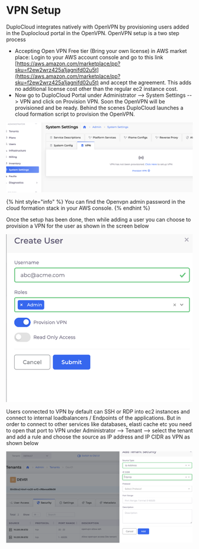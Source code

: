 # VPN Setup

DuploCloud integrates natively with OpenVPN by provisioning users added in the Duplocloud portal in the OpenVPN. OpenVPN setup is a two step process

* Accepting Open VPN Free tier (Bring your own license) in AWS market place: Login to your AWS account console and go to this link [https://aws.amazon.com/marketplace/pp?sku=f2ew2wrz425a1jagnifd02u5t](https://aws.amazon.com/marketplace/pp?sku=f2ew2wrz425a1jagnifd02u5t) and accept the agreement. This adds no additional license cost other than the regular ec2 instance cost.
* Now go to DuploCloud Portal under Administrator --> System Settings --> VPN and click on Provision VPN. Soon the OpenVPN will be provisioned and be ready. Behind the scenes DuploCloud launches a cloud formation script to provision the OpenVPN.&#x20;

&#x20; &#x20;

![](<../../.gitbook/assets/image (2).png>)

{% hint style="info" %}
You can find the Openvpn admin password in the cloud formation stack in your AWS console.
{% endhint %}

Once the setup has been done, then while adding a user you can choose to provision a VPN for the user as shown in the screen below

![](<../../.gitbook/assets/image (7).png>)

Users connected to VPN by default can SSH or RDP into ec2 instances and connect to internal loadbalancers  / Endpoints of the applications. But in order to connect to other services like databases, elasti cache etc you need to open that port to VPN under Administrator --> Tenant --> select the tenant and add a rule and choose the source as IP address and IP CIDR as VPN as shown below

![](<../../.gitbook/assets/image (3).png>)
